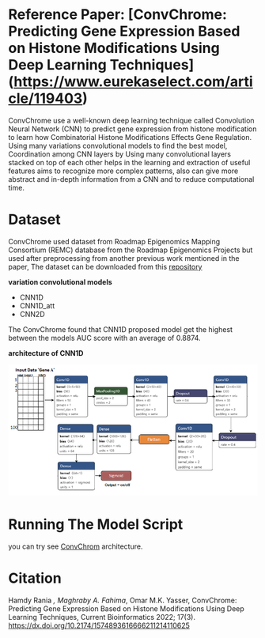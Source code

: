 # Reference Paper: [ConvChrome: Predicting Gene Expression Based on Histone Modifications Using Deep Learning Techniques] (https://www.eurekaselect.com/article/119403)

ConvChrome use a well-known deep learning technique called Convolution Neural Network (CNN) to predict gene expression from histone modification to learn how Combinatorial Histone Modifications Effects Gene Regulation. Using many variations convolutional models to find the best model, Coordination among CNN layers by Using many convolutional layers stacked on top of each other helps in the learning and extraction of useful features aims to recognize more complex patterns, also can give more abstract and in-depth information from a CNN and to reduce computational time.

# Dataset 
ConvChrome used dataset from Roadmap Epigenomics Mapping Consortium (REMC) database from the Roadmap Epigenomics Projects but used after preprocessing from another previous work mentioned in the paper, 
The dataset can be downloaded from this [repository](https://github.com/ly-zhu/CRNN-gene-expression-with-histone-modifications)


__variation convolutional models__
* CNN1D
* CNN1D_att
* CNN2D

The ConvChrome found that CNN1D proposed model get the highest between the models AUC score with an average of 0.8874. 

__architecture of CNN1D__

![Image of CNN1D model from ConvChrom](https://github.com/RaniaHamdy/ConvChrom-GE-prediction-from-HM/blob/master/CNN1D%20model%20.png)

# Running The Model Script

you can try see [ConvChrom](https://github.com/RaniaHamdy/ConvChrom-GE-prediction-from-HM/blob/master/CNN_Model_Variations.ipynb) architecture.  

# Citation
Hamdy Rania *, Maghraby A. Fahima*, Omar M.K. Yasser, ConvChrome: Predicting Gene Expression Based on Histone Modifications Using Deep Learning Techniques, Current Bioinformatics 2022; 17(3). https://dx.doi.org/10.2174/1574893616666211214110625
